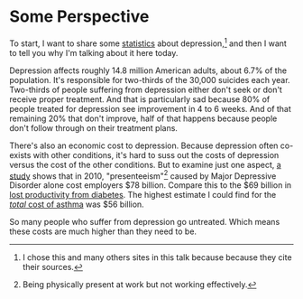 # Some Perspective

To start, I want to share some [statistics][stats] about depression,[^1] and then I want to tell you why I'm talking about it here today.

Depression affects roughly 14.8 million American adults, about 6.7% of the population. It's responsible for two-thirds of the 30,000 suicides each year. Two-thirds of people suffering from depression either don't seek or don't receive proper treatment. And that is particularly sad because 80% of people treated for depression see improvement in 4 to 6 weeks. And of that remaining 20% that don't improve, half of that happens because people don't follow through on their treatment plans.

There's also an economic cost to depression. Because depression often co-exists with other conditions, it's hard to suss out the costs of depression versus the cost of the other conditions. But to examine just one aspect, [a study][presenteeism] shows that in 2010, "presenteeism"[^2] caused by Major Depressive Disorder alone cost employers $78 billion. Compare this to the $69 billion in [lost productivity from diabetes][diabetes-cost]. The highest estimate I could find for the [_total_ cost of asthma][asthma-cost] was $56 billion.

So many people who suffer from depression go untreated. Which means these costs are much higher than they need to be.

[^1]: I chose this and many others sites in this talk because because they cite their sources.
[^2]: Being physically present at work but not working effectively.

[stats]: http://www.dbsalliance.org/site/PageServer?pagename=education_statistics_depression
[presenteeism]: http://www.psychiatrist.com/jcp/article/Pages/2015/v76n02/v76n0204.aspx
[diabetes-cost]: http://www.ncbi.nlm.nih.gov/pmc/articles/PMC3609540/
[asthma-cost]: http://www.cdc.gov/asthma/pdfs/asthma_facts_program_grantees.pdf
